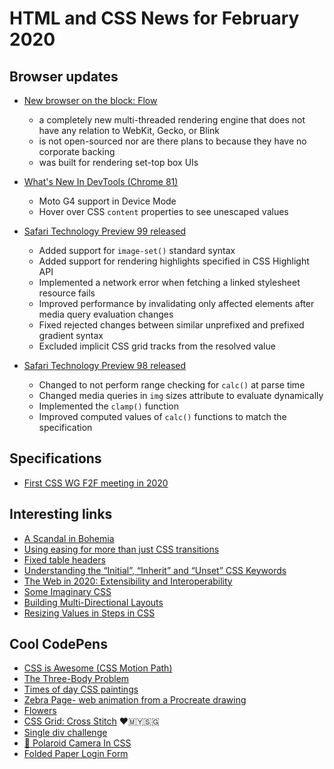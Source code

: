 # HTML and CSS News for February 2020

## Browser updates

- [New browser on the block: Flow](https://www.quirksmode.org/blog/archives/2020/01/new_browser_on.html)
    - a completely new multi-threaded rendering engine that does not have any relation to WebKit, Gecko, or Blink
    - is not open-sourced nor are there plans to because they have no corporate backing
    - was built for rendering set-top box UIs

- [What's New In DevTools (Chrome 81)](https://developers.google.com/web/updates/2020/01/devtools)
    - Moto G4 support in Device Mode
    - Hover over CSS `content` properties to see unescaped values

- [Safari Technology Preview 99 released](https://developer.apple.com/safari/technology-preview/release-notes/)
    - Added support for `image-set()` standard syntax
    - Added support for rendering highlights specified in CSS Highlight API
    - Implemented a network error when fetching a linked stylesheet resource fails
    - Improved performance by invalidating only affected elements after media query evaluation changes
    - Fixed rejected changes between similar unprefixed and prefixed gradient syntax
    - Excluded implicit CSS grid tracks from the resolved value

- [Safari Technology Preview 98 released](https://developer.apple.com/safari/technology-preview/release-notes/)
    - Changed to not perform range checking for `calc()` at parse time
    - Changed media queries in `img` sizes attribute to evaluate dynamically
    - Implemented the `clamp()` function
    - Improved computed values of `calc()` functions to match the specification

## Specifications

- [First CSS WG F2F meeting in 2020](https://wiki.csswg.org/planning/galicia-2020#schedule)

## Interesting links

- [A Scandal in Bohemia](https://sherlock.paravelinc.com/)
- [Using easing for more than just CSS transitions](https://kilianvalkhof.com/2020/css-html/using-easing-for-more-than-just-css-transitions/)
- [Fixed table headers](https://adrianroselli.com/2020/01/fixed-table-headers.html)
- [Understanding the “Initial”, “Inherit” and “Unset” CSS Keywords](https://medium.com/@elad/understanding-the-initial-inherit-and-unset-css-keywords-2d70b7121695)
- [The Web in 2020: Extensibility and Interoperability](https://css-tricks.com/the-web-in-2020-extensibility-and-interoperability/)
- [Some Imaginary CSS](https://cloudfour.com/thinks/some-imaginary-css/)
- [Building Multi-Directional Layouts](https://css-tricks.com/building-multi-directional-layouts/)
- [Resizing Values in Steps in CSS](https://css-tricks.com/resizing-values-in-steps-in-css/)

## Cool CodePens

- [CSS is Awesome (CSS Motion Path)](https://codepen.io/yuanchuan/pen/OJPvRRR)
- [The Three-Body Problem](https://codepen.io/heyvian/pen/KKwoZNX)
- [Times of day CSS paintings](https://codepen.io/pieter-biesemans/pen/vxGNQe)
- [Zebra Page- web animation from a Procreate drawing](https://codepen.io/sdras/pen/VwYyXZV)
- [Flowers](https://codepen.io/cassie-codes/pen/eYmXozM)
- [CSS Grid: Cross Stitch](https://codepen.io/oliviale/pen/RwNdeeQ) ❤️🇲🇾🇸🇬
- [Single div challenge](https://codepen.io/yuanchuan/pen/OJPdpKv)
- [📸 Polaroid Camera In CSS](https://codepen.io/fossheim/pen/xxboBzO)
- [Folded Paper Login Form](https://codepen.io/hexagoncircle/pen/XWJGQqy)
